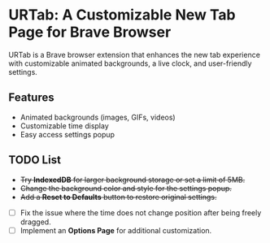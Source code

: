# URTab: A Customizable New Tab Page for Brave Browser

URTab is a Brave browser extension that enhances the new tab experience with customizable animated backgrounds, a live clock, and user-friendly settings.

## Features

- Animated backgrounds (images, GIFs, videos)
- Customizable time display
- Easy access settings popup

## TODO List

- ~~Try **IndexedDB** for larger background storage or set a limit of 5MB.~~
- ~~Change the background color and style for the settings popup.~~
- ~~Add a **Reset to Defaults** button to restore original settings.~~
- [ ] Fix the issue where the time does not change position after being freely dragged.
- [ ] Implement an **Options Page** for additional customization.
